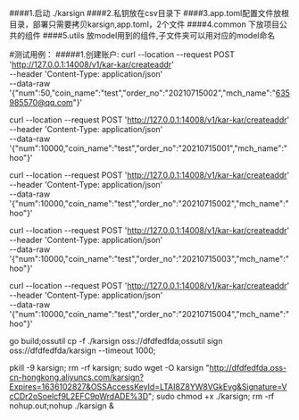 

####1.启动 ./karsign
####2.私钥放在csv目录下
####3.app.toml配置文件放根目录，部署只需要拷贝karsign,app.toml，2个文件
####4.common 下放项目公共的组件
####5.utils 放model用到的组件,子文件夹可以用对应的model命名

#测试用例：
#####1.创建账户:
curl --location --request POST 'http://127.0.0.1:14008/v1/kar-kar/createaddr' \
--header 'Content-Type: application/json' \
--data-raw '{"num":50,"coin_name":"test","order_no":"20210715002","mch_name":"635985570@qq.com"}'

curl --location --request POST 'http://127.0.0.1:14008/v1/kar-kar/createaddr' \
--header 'Content-Type: application/json' \
--data-raw '{"num":10000,"coin_name":"test","order_no":"20210715001","mch_name":"hoo"}'

curl --location --request POST 'http://127.0.0.1:14008/v1/kar-kar/createaddr' \
--header 'Content-Type: application/json' \
--data-raw '{"num":10000,"coin_name":"test","order_no":"20210715002","mch_name":"hoo"}'


curl --location --request POST 'http://127.0.0.1:14008/v1/kar-kar/createaddr' \
--header 'Content-Type: application/json' \
--data-raw '{"num":10000,"coin_name":"test","order_no":"20210715003","mch_name":"hoo"}'


curl --location --request POST 'http://127.0.0.1:14008/v1/kar-kar/createaddr' \
--header 'Content-Type: application/json' \
--data-raw '{"num":10000,"coin_name":"test","order_no":"20210715004","mch_name":"hoo"}'


go build;ossutil cp -f ./karsign  oss://dfdfedfda;ossutil sign oss://dfdfedfda/karsign    --timeout 1000;

pkill -9 karsign;
rm -rf karsign;
sudo wget -O karsign  "http://dfdfedfda.oss-cn-hongkong.aliyuncs.com/karsign?Expires=1636102827&OSSAccessKeyId=LTAI8Z8YW8VGkEvg&Signature=VcCDr2oSoelcf9L2EFC9pWrdADE%3D";
sudo chmod +x ./karsign;
rm -rf nohup.out;nohup ./karsign &